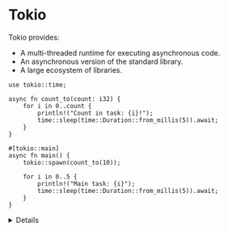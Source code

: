 # Tokio

Tokio provides:

- A multi-threaded runtime for executing asynchronous code.
- An asynchronous version of the standard library.
- A large ecosystem of libraries.

```rust,editable,compile_fail
use tokio::time;

async fn count_to(count: i32) {
    for i in 0..count {
        println!("Count in task: {i}!");
        time::sleep(time::Duration::from_millis(5)).await;
    }
}

#[tokio::main]
async fn main() {
    tokio::spawn(count_to(10));

    for i in 0..5 {
        println!("Main task: {i}");
        time::sleep(time::Duration::from_millis(5)).await;
    }
}
```

<details>

- With the `tokio::main` macro we can now make `main` async.

- The `spawn` function creates a new, concurrent "task".

- Note: `spawn` takes a `Future`, you don't call `.await` on `count_to`.

**Further exploration:**

- Why does `count_to` not (usually) get to 10? This is an example of async
  cancellation. `tokio::spawn` returns a handle which can be awaited to wait
  until it finishes.

- Try `count_to(10).await` instead of spawning.

- Try awaiting the task returned from `tokio::spawn`.

</details>
